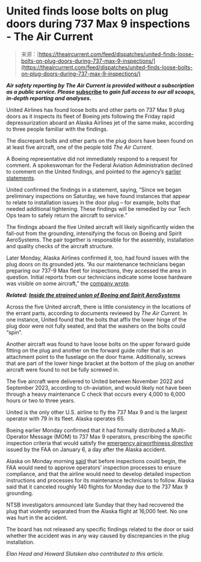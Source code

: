 <!--yml
category: 未分类
date: 2024-05-27 14:35:51
-->

# United finds loose bolts on plug doors during 737 Max 9 inspections - The Air Current

> 来源：[https://theaircurrent.com/feed/dispatches/united-finds-loose-bolts-on-plug-doors-during-737-max-9-inspections/](https://theaircurrent.com/feed/dispatches/united-finds-loose-bolts-on-plug-doors-during-737-max-9-inspections/)

***Air safety reporting by The Air Current is provided without a subscription as a public service. Please* [subscribe](https://theaircurrent.memberful.com/join/?referrer=https%3A%2F%2Ftheaircurrent.com%2F) to *gain full access to our all scoops, in-depth reporting and analyses.***

United Airlines has found loose bolts and other parts on 737 Max 9 plug doors as it inspects its fleet of Boeing jets following the Friday rapid depressurization aboard an Alaska Airlines jet of the same make, according to three people familiar with the findings.

The discrepant bolts and other parts on the plug doors have been found on at least five aircraft, one of the people told *The Air Current*.

A Boeing representative did not immediately respond to a request for comment. A spokeswoman for the Federal Aviation Administration declined to comment on the United findings, and pointed to the agency’s [earlier statements](https://www.faa.gov/newsroom/updates-grounding-boeing-737-max-9-aircraft).

United confirmed the findings in a statement, saying, “Since we began preliminary inspections on Saturday, we have found instances that appear to relate to installation issues in the door plug – for example, bolts that needed additional tightening. These findings will be remedied by our Tech Ops team to safely return the aircraft to service.”

The findings aboard the five United aircraft will likely significantly widen the fall-out from the grounding, intensifying the focus on Boeing and Spirit AeroSystems. The pair together is responsible for the assembly, installation and quality checks of the aircraft structure.

Later Monday, Alaska Airlines confirmed it, too, had found issues with the plug doors on its grounded jets. “As our maintenance technicians began preparing our 737-9 Max fleet for inspections, they accessed the area in question. Initial reports from our technicians indicate some loose hardware was visible on some aircraft,” the [company wrote](https://news.alaskaair.com/alaska-airlines/operations/as-1282/).

***Related:*** [***Inside the strained union of Boeing and Spirit AeroSystems***](https://theaircurrent.com/industry-strategy/boeing-spirit-reintegration-ramp-up-special-report/)

Across the five United aircraft, there is little consistency in the locations of the errant parts, according to documents reviewed by *The Air Current.* In one instance, United found that the bolts that affix the lower hinge of the plug door were not fully seated, and that the washers on the bolts could “spin”.

Another aircraft was found to have loose bolts on the upper forward guide fitting on the plug and another on the forward guide roller that is an attachment point to the fuselage on the door frame. Additionally, screws that are part of the lower hinge bracket at the bottom of the plug on another aircraft were found to not be fully screwed in.

The five aircraft were delivered to United between November 2022 and September 2023, according to ch-aviation, and would likely not have been through a heavy maintenance C check that occurs every 4,000 to 6,000 hours or two to three years.

United is the only other U.S. airline to fly the 737 Max 9 and is the largest operator with 79 in its fleet. Alaska operates 65.

Boeing earlier Monday confirmed that it had formally distributed a Multi-Operator Message (MOM) to 737 Max 9 operators, prescribing the specific inspection criteria that would satisfy the [emergency airworthiness directive](https://theaircurrent.com/feed/dispatches/faa-orders-temporary-grounding-of-boeing-737-max-9-fleet/) issued by the FAA on January 6, a day after the Alaska accident.

Alaska on Monday morning [said](https://news.alaskaair.com/alaska-airlines/operations/as-1282/) that before inspections could begin, the FAA would need to approve operators’ inspection processes to ensure compliance, and that the airline would need to develop detailed inspection instructions and processes for its maintenance technicians to follow. Alaska said that it canceled roughly 140 flights for Monday due to the 737 Max 9 grounding.

NTSB investigators announced late Sunday that they had recovered the plug that violently separated from the Alaska flight at 16,000 feet. No one was hurt in the accident. 

The board has not released any specific findings related to the door or said whether the accident was in any way caused by discrepancies in the plug installation.

*Elan Head and Howard Slutsken also contributed to this article.*